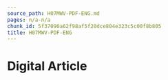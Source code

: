 ```yaml
---
source_path: H07MWV-PDF-ENG.md
pages: n/a-n/a
chunk_id: 5f37090a62f98af5f20dce804e323c5c00f8b805
title: H07MWV-PDF-ENG
---
```

# Digital Article
